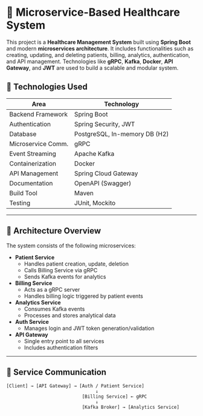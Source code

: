 # 🏥 Microservice-Based Healthcare System

This project is a **Healthcare Management System** built using **Spring Boot** and modern **microservices architecture**. It includes functionalities such as creating, updating, and deleting patients, billing, analytics, authentication, and API management. Technologies like **gRPC**, **Kafka**, **Docker**, **API Gateway**, and **JWT** are used to build a scalable and modular system.

## 🚀 Technologies Used

| Area                | Technology                            |
|---------------------|----------------------------------------|
| Backend Framework   | Spring Boot                            |
| Authentication      | Spring Security, JWT                   |
| Database            | PostgreSQL, In-memory DB (H2)          |
| Microservice Comm.  | gRPC                                   |
| Event Streaming     | Apache Kafka                           |
| Containerization    | Docker                                 |
| API Management      | Spring Cloud Gateway                   |
| Documentation       | OpenAPI (Swagger)                      |
| Build Tool          | Maven                                  |
| Testing             | JUnit, Mockito                         |

---

## 🧱 Architecture Overview

The system consists of the following microservices:

- **Patient Service**
  - Handles patient creation, update, deletion
  - Calls Billing Service via gRPC
  - Sends Kafka events for analytics
- **Billing Service**
  - Acts as a gRPC server
  - Handles billing logic triggered by patient events
- **Analytics Service**
  - Consumes Kafka events
  - Processes and stores analytical data
- **Auth Service**
  - Manages login and JWT token generation/validation
- **API Gateway**
  - Single entry point to all services
  - Includes authentication filters

---

## 🔁 Service Communication

```plaintext
[Client] → [API Gateway] → [Auth / Patient Service]
                                 ↓
                            [Billing Service] ← gRPC
                                 ↓
                            [Kafka Broker] → [Analytics Service]
